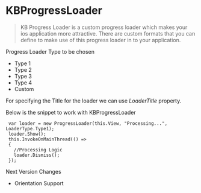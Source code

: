 # KBProgressLoader
>KB Progress Loader is a custom progress loader which makes your ios application more attractive.
There are custom formats that you can define to make use of this progress loader in to your application.

Progress Loader Type to be chosen
- Type 1
- Type 2
- Type 3
- Type 4
- Custom

For specifying the Title for the loader we can use *LoaderTitle* property.

Below is the snippet to work with KBProgressLoader

```
 var loader = new ProgressLoader(this.View, "Processing...", LoaderType.Type1);
 loader.Show();
 this.InvokeOnMainThread(() =>
 {
   //Processing Logic
   loader.Dismiss();
 });
 ```


Next Version Changes 

- Orientation Support
